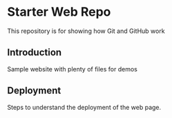 # Starter Web Repo

This repository is for showing how Git and GitHub work

## Introduction

Sample website with plenty of files for demos

## Deployment
Steps to understand the deployment of the web page.